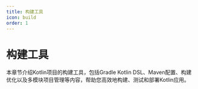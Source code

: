 ```yaml
---
title: 构建工具
icon: build
order: 1
---
```


# 构建工具

本章节介绍Kotlin项目的构建工具，包括Gradle Kotlin DSL、Maven配置、构建优化以及多模块项目管理等内容，帮助您高效地构建、测试和部署Kotlin应用。
